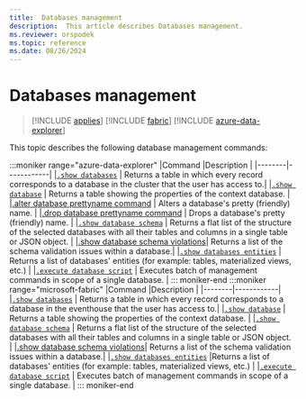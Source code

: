 ```yaml
---
title:  Databases management
description:  This article describes Databases management.
ms.reviewer: orspodek
ms.topic: reference
ms.date: 08/26/2024
---
```

# Databases management

> [!INCLUDE [applies](../includes/applies-to-version/applies.md)] [!INCLUDE [fabric](../includes/applies-to-version/fabric.md)] [!INCLUDE [azure-data-explorer](../includes/applies-to-version/azure-data-explorer.md)]

This topic describes the following database management commands:

:::moniker range="azure-data-explorer"
|Command |Description |
|--------|------------|
|[`.show databases`](show-databases.md) | Returns a table in which every record corresponds to a database in the cluster that the user has access to.|
|[`.show database`](show-database.md) | Returns a table showing the properties of the context database. |
|[.alter database prettyname command](alter-database-prettyname.md) | Alters a database's pretty (friendly) name. |
|[.drop database prettyname command](drop-database-prettyname.md) | Drops a database's pretty (friendly) name. |
|[`.show database schema`](show-schema-database.md) | Returns a flat list of the structure of the selected databases with all their tables and columns in a single table or JSON object. |
|[.show database schema violations](show-database-schema-violations.md)| Returns a list of the schema validation issues within a database.|
|[`.show databases entities`](show-databases-entities.md) | Returns a list of databases' entities (for example: tables, materialized views, etc.) |
|[`.execute database script`](execute-database-script.md) | Executes batch of management commands in scope of a single database. |
::: moniker-end
:::moniker range="microsoft-fabric"
|Command |Description |
|--------|------------|
|[`.show databases`](show-databases.md) | Returns a table in which every record corresponds to a database in the eventhouse that the user has access to.|
|[`.show database`](show-database.md) | Returns a table showing the properties of the context database. |
|[`.show database schema`](show-schema-database.md) | Returns a flat list of the structure of the selected databases with all their tables and columns in a single table or JSON object. |
|[.show database schema violations](show-database-schema-violations.md)| Returns a list of the schema validation issues within a database.|
|[`.show databases entities`](show-databases-entities.md) |Returns a list of databases' entities (for example: tables, materialized views, etc.) |
|[`.execute database script`](execute-database-script.md) | Executes batch of management commands in scope of a single database. |
::: moniker-end